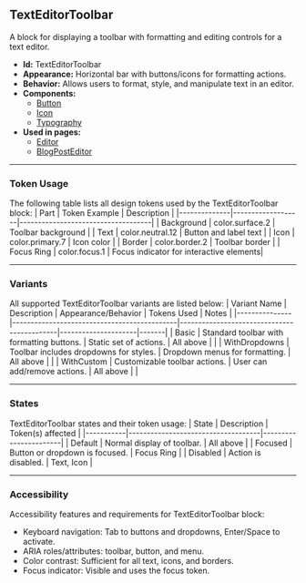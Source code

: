 ## TextEditorToolbar
A block for displaying a toolbar with formatting and editing controls for a text editor.
- **Id:** TextEditorToolbar
- **Appearance:** Horizontal bar with buttons/icons for formatting actions.
- **Behavior:** Allows users to format, style, and manipulate text in an editor.
- **Components:**
  - [Button](../components/Button.md)
  - [Icon](../components/Icon.md)
  - [Typography](../components/Typography.md)
- **Used in pages:**
  - [Editor](../pages/Editor.md)
  - [BlogPostEditor](../pages/BlogPostEditor.md)

---

### Token Usage
The following table lists all design tokens used by the TextEditorToolbar block:
| Part         | Token Example      | Description                        |
|--------------|-------------------|------------------------------------|
| Background   | color.surface.2   | Toolbar background                 |
| Text         | color.neutral.12  | Button and label text              |
| Icon         | color.primary.7   | Icon color                         |
| Border       | color.border.2    | Toolbar border                     |
| Focus Ring   | color.focus.1     | Focus indicator for interactive elements|

---

### Variants
All supported TextEditorToolbar variants are listed below:
| Variant Name   | Description                                 | Appearance/Behavior                        | Tokens Used         | Notes |
|---------------|---------------------------------------------|--------------------------------------------|---------------------|-------|
| Basic         | Standard toolbar with formatting buttons.    | Static set of actions.                     | All above           |       |
| WithDropdowns | Toolbar includes dropdowns for styles.       | Dropdown menus for formatting.             | All above           |       |
| WithCustom    | Customizable toolbar actions.                | User can add/remove actions.               | All above           |       |

---

### States
TextEditorToolbar states and their token usage:
| State     | Description                        | Token(s) affected      |
|-----------|------------------------------------|-----------------------|
| Default   | Normal display of toolbar.         | All above             |
| Focused   | Button or dropdown is focused.     | Focus Ring            |
| Disabled  | Action is disabled.                | Text, Icon            |

---

### Accessibility
Accessibility features and requirements for TextEditorToolbar block:
- Keyboard navigation: Tab to buttons and dropdowns, Enter/Space to activate.
- ARIA roles/attributes: toolbar, button, and menu.
- Color contrast: Sufficient for all text, icons, and borders.
- Focus indicator: Visible and uses the focus token.
